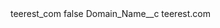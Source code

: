 <?xml version="1.0" encoding="UTF-8"?>
<CustomMetadata xmlns="http://soap.sforce.com/2006/04/metadata" xmlns:xsi="http://www.w3.org/2001/XMLSchema-instance" xmlns:xsd="http://www.w3.org/2001/XMLSchema">
    <label>teerest_com</label>
    <protected>false</protected>
    <values>
        <field>Domain_Name__c</field>
        <value xsi:type="xsd:string">teerest.com</value>
    </values>
</CustomMetadata>
